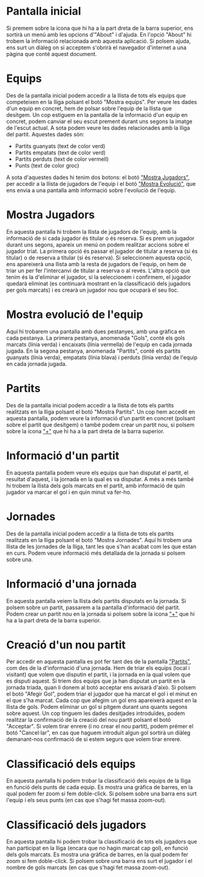 # Pantalla inicial
Si premem sobre la icona que hi ha a la part dreta de la barra superior, ens sortirà un menú amb les opcions d'"About" i d'ajuda.
En l'opció "About" hi trobem la informació relacionada amb aquesta aplicació.
Si polsem ajuda, ens surt un diàleg on si acceptem s'obrirà el navegador d'internet a una pàgina que conté aquest document.

# Equips
Des de la pantalla inicial podem accedir a la llista de tots els equips que competeixen en la lliga polsant el botó "Mostra equips". Per veure les dades d'un equip en concret, hem de polsar sobre l'equip de la llista que desitgem.
Un cop estiguem en la pantalla de la informació d'un equip en concret, podem canviar el seu escut prement durant uns segons la imatge de l'escut actual. A sota podem veure les dades relacionades amb la lliga del partit. Aquestes dades són:
* Partits guanyats (text de color verd)
* Partits empatats (text de color verd)
* Partits perduts (text de color vermell)
* Punts (text de color groc)

A sota d'aquestes dades hi tenim dos botons: el botó ["Mostra Jugadors"](#mostra-jugadors), per accedir a la llista de jugadors de l'equip i el botó ["Mostra Evolució"](#mostra-evolució-de-lequip), que ens envia a una pantalla amb informació sobre l'evolució de l'equip.

# Mostra Jugadors
En aquesta pantalla hi trobem la llista de jugadors de l'equip, amb la informació de si cada jugador és titular o és reserva.
Si es prem un jugador durant uns segons, apareix un menú on podem realitzar accions sobre el jugador triat.
La primera opció és passar el jugador de titular a reserva (si és titular) o de reserva a titular (si és reserva). Si seleccionem aquesta opció, ens apareixerà una llista amb la resta de jugadors de l'equip, on hem de triar un per fer l'intercanvi de titular a reserva o al revés.
L'altra opció que tenim és la d'eliminar el jugador, si la seleccionem i confirmem, el jugador quedarà eliminat (es continuarà mostrant en la classificació dels jugadors per gols marcats) i es crearà un jugador nou que ocuparà el seu lloc.

# Mostra evolució de l'equip
Aquí hi trobarem una pantalla amb dues pestanyes, amb una gràfica en cada pestanya.
La primera pestanya, anomenada "Gols", conté els gols marcats (línia verda) i encaixats (línia vermella) de l'equip en cada jornada jugada.
En la segona pestanya, anomenada "Partits", conté els partits guanyats (línia verda), empatats (línia blava) i perduts (línia verda) de l'equip en cada jornada jugada.

# Partits
Des de la pantalla inicial podem accedir a la llista de tots els partits realitzats en la lliga polsant el botó "Mostra Partits".
Un cop hem accedit en aquesta pantalla, podem veure la informació d'un partit en concret (polsant sobre el partit que desitgem) o també podem crear un partit nou, si polsem sobre la icona ["+"](#creació-dun-nou-partit) que hi ha a la part dreta de la barra superior.

# Informació d'un partit
En aquesta pantalla podem veure els equips que han disputat el partit, el resultat d'aquest, i la jornada en la qual es va disputar.
A més a més també hi trobem la llista dels gols marcats en el partit, amb informació de quin jugador va marcar el gol i en quin minut va fer-ho.

# Jornades
Des de la pantalla inicial podem accedir a la llista de tots els partits realitzats en la lliga polsant el botó "Mostra Jornades".
Aquí hi trobem una llista de les jornades de la lliga, tant les que s'han acabat com les que estan en curs. Podem veure informació més detallada de la jornada si polsem sobre una.

# Informació d'una jornada
En aquesta pantalla veiem la llista dels partits disputats en la jornada.
Si polsem sobre un partit, passarem a la pantalla d'informació del partit.
Podem crear un partit nou en la jornada si polsem sobre la icona ["+"](#creació-dun-nou-partit) que hi ha a la part dreta de la barra superior.

# Creació d'un nou partit
Per accedir en aquesta pantalla es pot fer tant des de la pantalla ["Partits"](#partits), com des de la d'informació d'una jornada.
Hem de triar els equips (local i visitant) que volem que disputin el partit, i la jornada en la qual volem que es disputi aquest.
Si triem dos equips que ja han disputat un partit en la jornada triada, quan li donem al botó acceptar ens avisarà d'això.
Si polsem el botó "Afegir Gol", podem triar el jugador que ha marcat el gol i el minut en el que s'ha marcat.
Cada cop que afegim un gol ens apareixerà aquest en la llista de gols. Podem eliminar un gol si pitgem durant uns quants segons sobre aquest.
Un cop tinguem les dades desitjades introduïdes, podem realitzar la confirmació de la creació del nou partit polsant el botó "Acceptar".
Si volem tirar enrere (i no crear el nou partit), podem prémer el botó "Cancel·lar", en cas que haguem introduït algun gol sortirà un diàleg demanant-nos confirmació de si estem segurs que volem tirar enrere.

# Classificació dels equips
En aquesta pantalla hi podem trobar la classificació dels equips de la lliga en funció dels punts de cada equip.
Es mostra una gràfica de barres, en la qual podem fer zoom si fem doble-click. Si polsem sobre una barra ens surt l'equip i els seus punts (en cas que s'hagi fet massa zoom-out).

# Classificació dels jugadors
En aquesta pantalla hi podem trobar la classificació de tots els jugadors que han participat en la lliga (encara que no hagin marcat cap gol), en funció dels gols marcats.
Es mostra una gràfica de barres, en la qual podem fer zoom si fem doble-click. Si polsem sobre una barra ens surt el jugador i el nombre de gols marcats (en cas que s'hagi fet massa zoom-out).
